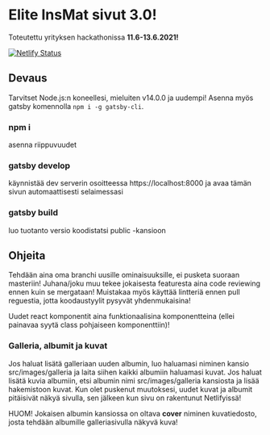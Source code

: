 # Elite InsMat sivut 3.0!

Toteutettu yrityksen hackathonissa **11.6-13.6.2021!**

[![Netlify Status](https://api.netlify.com/api/v1/badges/e3febd63-9343-4739-aeab-4119d6215309/deploy-status)](https://app.netlify.com/sites/stupefied-davinci-a52454/deploys)

## Devaus

Tarvitset Node.js:n koneellesi, mieluiten v14.0.0 ja uudempi! Asenna myös gatsby komennolla `npm i -g gatsby-cli`.

### npm i

asenna riippuvuudet

### gatsby develop

käynnistää dev serverin osoitteessa https://localhost:8000 ja avaa tämän sivun automaattisesti selaimessasi

### gatsby build

luo tuotanto versio koodistatsi public -kansioon

## Ohjeita

Tehdään aina oma branchi uusille ominaisuuksille, ei pusketa suoraan masteriin! Juhana/joku muu tekee jokaisesta featuresta aina code reviewing ennen kuin se mergataan! Muistakaa myös käyttää lintteriä ennen pull reguestia, jotta koodaustyylit pysyvät yhdenmukaisina!

Uudet react komponentit aina funktionaalisina komponentteina (ellei painavaa syytä class pohjaiseen komponenttiin)!

### Galleria, albumit ja kuvat

Jos haluat lisätä galleriaan uuden albumin, luo haluamasi niminen kansio src/images/galleria ja laita siihen kaikki albumiin haluamasi kuvat. Jos haluat lisätä kuvia albumiin, etsi albumin nimi src/images/galleria kansiosta ja lisää hakemistoon kuvat. Kun olet puskenut muutoksesi, uudet kuvat ja albumit pitäisivät näkyä sivulla, sen jälkeen kun sivu on rakentunut Netlifyissä!

HUOM! Jokaisen albumin kansiossa on oltava **cover** niminen kuvatiedosto, josta tehdään albumille galleriasivulla näkyvä kuva!
